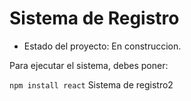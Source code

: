 <h1> Sistema de Registro</h1>

- Estado del proyecto: En construccion.

Para ejecutar el sistema, debes poner:

```npm install react```
Sistema de registro2
